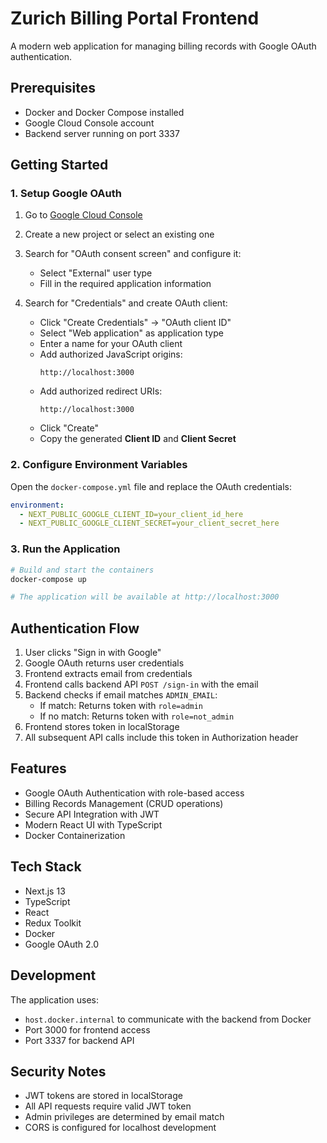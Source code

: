 # Zurich Billing Portal Frontend

A modern web application for managing billing records with Google OAuth authentication.

## Prerequisites

- Docker and Docker Compose installed
- Google Cloud Console account
- Backend server running on port 3337

## Getting Started

### 1. Setup Google OAuth

1. Go to [Google Cloud Console](https://console.cloud.google.com/)
2. Create a new project or select an existing one
3. Search for "OAuth consent screen" and configure it:

   - Select "External" user type
   - Fill in the required application information

4. Search for "Credentials" and create OAuth client:
   - Click "Create Credentials" → "OAuth client ID"
   - Select "Web application" as application type
   - Enter a name for your OAuth client
   - Add authorized JavaScript origins:
     ```
     http://localhost:3000
     ```
   - Add authorized redirect URIs:
     ```
     http://localhost:3000
     ```
   - Click "Create"
   - Copy the generated **Client ID** and **Client Secret**

### 2. Configure Environment Variables

Open the `docker-compose.yml` file and replace the OAuth credentials:

```yaml
environment:
  - NEXT_PUBLIC_GOOGLE_CLIENT_ID=your_client_id_here
  - NEXT_PUBLIC_GOOGLE_CLIENT_SECRET=your_client_secret_here
```

### 3. Run the Application

```bash
# Build and start the containers
docker-compose up

# The application will be available at http://localhost:3000
```

## Authentication Flow

1. User clicks "Sign in with Google"
2. Google OAuth returns user credentials
3. Frontend extracts email from credentials
4. Frontend calls backend API `POST /sign-in` with the email
5. Backend checks if email matches `ADMIN_EMAIL`:
   - If match: Returns token with `role=admin`
   - If no match: Returns token with `role=not_admin`
6. Frontend stores token in localStorage
7. All subsequent API calls include this token in Authorization header

## Features

- Google OAuth Authentication with role-based access
- Billing Records Management (CRUD operations)
- Secure API Integration with JWT
- Modern React UI with TypeScript
- Docker Containerization

## Tech Stack

- Next.js 13
- TypeScript
- React
- Redux Toolkit
- Docker
- Google OAuth 2.0

## Development

The application uses:

- `host.docker.internal` to communicate with the backend from Docker
- Port 3000 for frontend access
- Port 3337 for backend API

## Security Notes

- JWT tokens are stored in localStorage
- All API requests require valid JWT token
- Admin privileges are determined by email match
- CORS is configured for localhost development
